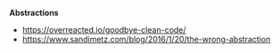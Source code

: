 **Abstractions**

- https://overreacted.io/goodbye-clean-code/
- https://www.sandimetz.com/blog/2016/1/20/the-wrong-abstraction
